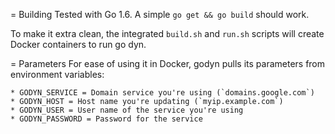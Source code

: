 = Building
Tested with Go 1.6. A simple `go get && go build` should work.

To make it extra clean, the integrated `build.sh` and `run.sh` scripts will
create Docker containers to run go dyn.

= Parameters
For ease of using it in Docker, godyn pulls its parameters from environment
variables: 

    * GODYN_SERVICE = Domain service you're using (`domains.google.com`)
    * GODYN_HOST = Host name you're updating (`myip.example.com`)
    * GODYN_USER = User name of the service you're using
    * GODYN_PASSWORD = Password for the service

